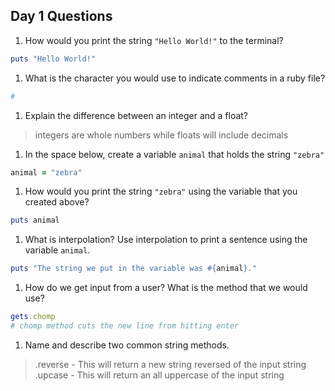 ## Day 1 Questions

1. How would you print the string `"Hello World!"` to the terminal?
```Ruby
puts "Hello World!"
```

1. What is the character you would use to indicate comments in a ruby file?
```Ruby
#
```

1. Explain the difference between an integer and a float?
> integers are whole numbers while floats will include decimals

1. In the space below, create a variable `animal` that holds the string `"zebra"`
```Ruby
animal = "zebra"
```

1. How would you print the string `"zebra"` using the variable that you created above?
```Ruby
puts animal
```

1. What is interpolation? Use interpolation to print a sentence using the variable `animal`.
```Ruby
puts "The string we put in the variable was #{animal}."
```

1. How do we get input from a user? What is the method that we would use?
```Ruby
gets.chomp
# chomp method cuts the new line from hitting enter
```

1. Name and describe two common string methods.
> .reverse  - This will return a new string reversed of the input string
> .upcase   - This will return an all uppercase of the input string
